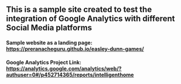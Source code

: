## This is a sample site created to test the integration of Google Analytics with different Social Media platforms 

#### Sample website as a landing page: https://preranacheguru.github.io/easley-dunn-games/

#### Google Analytics Project Link: https://analytics.google.com/analytics/web/?authuser=0#/p452714365/reports/intelligenthome
